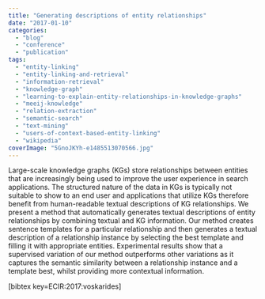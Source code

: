 ```yaml
---
title: "Generating descriptions of entity relationships"
date: "2017-01-10"
categories: 
  - "blog"
  - "conference"
  - "publication"
tags: 
  - "entity-linking"
  - "entity-linking-and-retrieval"
  - "information-retrieval"
  - "knowledge-graph"
  - "learning-to-explain-entity-relationships-in-knowledge-graphs"
  - "meeij-knowledge"
  - "relation-extraction"
  - "semantic-search"
  - "text-mining"
  - "users-of-context-based-entity-linking"
  - "wikipedia"
coverImage: "5GnoJKYh-e1485513070566.jpg"
---
```


Large-scale knowledge graphs (KGs) store relationships between entities that are increasingly being used to improve the user experience in search applications. The structured nature of the data in KGs is typically not suitable to show to an end user and applications that utilize KGs therefore benefit from human-readable textual descriptions of KG relationships. We present a method that automatically generates textual descriptions of entity relationships by combining textual and KG information. Our method creates sentence templates for a particular relationship and then generates a textual description of a relationship instance by selecting the best template and filling it with appropriate entities. Experimental results show that a supervised variation of our method outperforms other variations as it captures the semantic similarity between a relationship instance and a template best, whilst providing more contextual information.

\[bibtex key=ECIR:2017:voskarides\]
